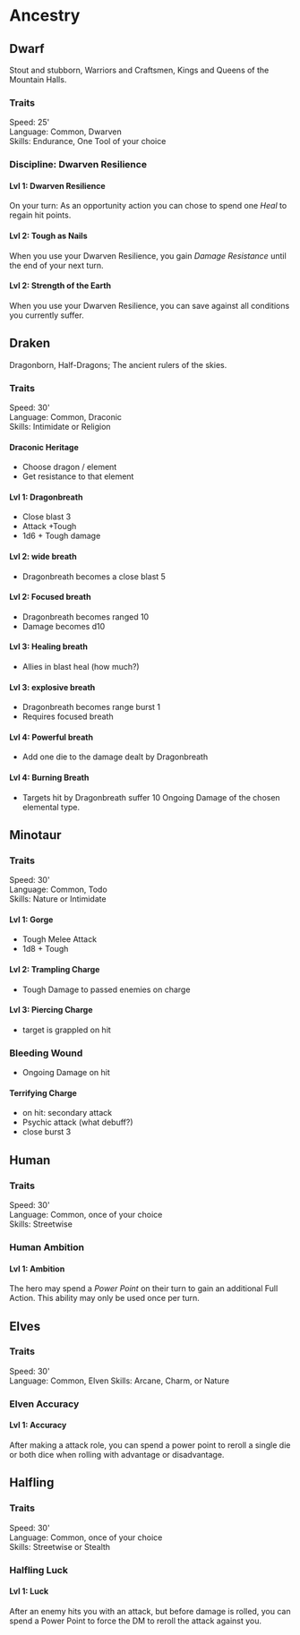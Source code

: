 # Ancestry
## Dwarf

Stout and stubborn, Warriors and Craftsmen, Kings and Queens of the Mountain Halls.

### Traits
Speed: 25'  
Language: Common, Dwarven  
Skills: Endurance, One Tool of your choice

### Discipline: Dwarven Resilience
#### Lvl 1: Dwarven Resilience
On your turn: As an opportunity action you can chose to spend one *Heal* to regain hit points.
#### Lvl 2: Tough as Nails
When you use your Dwarven Resilience, you gain *Damage Resistance* until the end of your next turn.
#### Lvl 2: Strength of the Earth
When you use your Dwarven Resilience, you can save against all conditions you currently suffer.

## Draken

Dragonborn, Half-Dragons; The ancient rulers of the skies.

### Traits
Speed: 30'  
Language: Common, Draconic  
Skills: Intimidate or Religion

#### Draconic Heritage
* Choose dragon / element
* Get resistance to that element

#### Lvl 1: Dragonbreath
* Close blast 3
* Attack +Tough
* 1d6 + Tough <element> damage

#### Lvl 2: wide breath
* Dragonbreath becomes a close blast 5

#### Lvl 2: Focused breath
* Dragonbreath becomes ranged 10
* Damage becomes d10

#### Lvl 3: Healing breath
* Allies in blast heal (how much?)

#### Lvl 3: explosive breath
* Dragonbreath becomes range burst 1
* Requires focused breath

#### Lvl 4: Powerful breath
* Add one die to the damage dealt by Dragonbreath

#### Lvl 4: Burning Breath
* Targets hit by Dragonbreath suffer 10 Ongoing Damage of the chosen elemental type.

## Minotaur

### Traits
Speed: 30'  
Language: Common, Todo  
Skills: Nature or Intimidate

#### Lvl 1: Gorge
* Tough Melee Attack
* 1d8 + Tough

#### Lvl 2: Trampling Charge
* Tough Damage to passed enemies on charge

#### Lvl 3: Piercing Charge
* target is grappled on hit

### Bleeding Wound
* Ongoing Damage on hit

#### Terrifying Charge
* on hit: secondary attack
* Psychic attack (what debuff?)
* close burst 3

## Human
### Traits
Speed: 30'  
Language: Common, once of your choice  
Skills: Streetwise

### Human Ambition
#### Lvl 1: Ambition
The hero may spend a *Power Point* on their turn to gain an additional Full Action.
This ability may only be used once per turn.

## Elves
### Traits
Speed: 30'  
Language: Common, Elven
Skills: Arcane, Charm, or Nature

### Elven Accuracy
#### Lvl 1: Accuracy
After making a attack role, you can spend a power point to reroll a single die or both dice when rolling with advantage or disadvantage.

## Halfling

### Traits
Speed: 30'  
Language: Common, once of your choice  
Skills: Streetwise or Stealth

### Halfling Luck
#### Lvl 1: Luck
After an enemy hits you with an attack, but before damage is rolled, you can spend a Power Point
to force the DM to reroll the attack against you.
